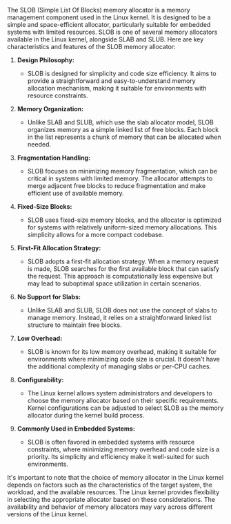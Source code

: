 The SLOB (Simple List Of Blocks) memory allocator is a memory management component used in the Linux kernel. It is designed to be a simple and space-efficient allocator, particularly suitable for embedded systems with limited resources. SLOB is one of several memory allocators available in the Linux kernel, alongside SLAB and SLUB. Here are key characteristics and features of the SLOB memory allocator:

1. **Design Philosophy:**
   - SLOB is designed for simplicity and code size efficiency. It aims to provide a straightforward and easy-to-understand memory allocation mechanism, making it suitable for environments with resource constraints.

2. **Memory Organization:**
   - Unlike SLAB and SLUB, which use the slab allocator model, SLOB organizes memory as a simple linked list of free blocks. Each block in the list represents a chunk of memory that can be allocated when needed.

3. **Fragmentation Handling:**
   - SLOB focuses on minimizing memory fragmentation, which can be critical in systems with limited memory. The allocator attempts to merge adjacent free blocks to reduce fragmentation and make efficient use of available memory.

4. **Fixed-Size Blocks:**
   - SLOB uses fixed-size memory blocks, and the allocator is optimized for systems with relatively uniform-sized memory allocations. This simplicity allows for a more compact codebase.

5. **First-Fit Allocation Strategy:**
   - SLOB adopts a first-fit allocation strategy. When a memory request is made, SLOB searches for the first available block that can satisfy the request. This approach is computationally less expensive but may lead to suboptimal space utilization in certain scenarios.

6. **No Support for Slabs:**
   - Unlike SLAB and SLUB, SLOB does not use the concept of slabs to manage memory. Instead, it relies on a straightforward linked list structure to maintain free blocks.

7. **Low Overhead:**
   - SLOB is known for its low memory overhead, making it suitable for environments where minimizing code size is crucial. It doesn't have the additional complexity of managing slabs or per-CPU caches.

8. **Configurability:**
   - The Linux kernel allows system administrators and developers to choose the memory allocator based on their specific requirements. Kernel configurations can be adjusted to select SLOB as the memory allocator during the kernel build process.

9. **Commonly Used in Embedded Systems:**
   - SLOB is often favored in embedded systems with resource constraints, where minimizing memory overhead and code size is a priority. Its simplicity and efficiency make it well-suited for such environments.

It's important to note that the choice of memory allocator in the Linux kernel depends on factors such as the characteristics of the target system, the workload, and the available resources. The Linux kernel provides flexibility in selecting the appropriate allocator based on these considerations. The availability and behavior of memory allocators may vary across different versions of the Linux kernel.
